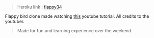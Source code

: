 > Heroku link :  [flappy34](https://flappy34.herokuapp.com/)

Flappy bird clone made watching [this](https://www.youtube.com/watch?v=riUx2G75mas) youtube tutorial. 
All credits to the youtuber. 

>Made for fun and learning experience over the weekend. 
